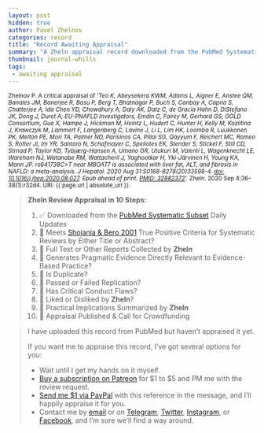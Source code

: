 ```yaml
---
layout: post
hidden: true
author: Pavel Zhelnov
categories: record
title: "Record Awaiting Appraisal"
summary: "A Zheln appraisal record downloaded from the PubMed Systematic Subset daily updates."
thumbnail: journal-whills
tags:
 - awaiting appraisal
---
```


<small id="citation">Zhelnov P. A critical appraisal of _‘Teo K, Abeysekera KWM, Adams L, Aigner E, Anstee QM, Banales JM, Banerjee R, Basu P, Berg T, Bhatnagar P, Buch S, Canbay A, Caprio S, Chatterjee A, Ida Chen YD, Chowdhury A, Daly AK, Datz C, de Gracia Hahn D, DiStefano JK, Dong J, Duret A; EU-PNAFLD Investigators, Emdin C, Fairey M, Gerhard GS; GOLD Consortium, Guo X, Hampe J, Hickman M, Heintz L, Hudert C, Hunter H, Kelly M, Kozlitina J, Krawczyk M, Lammert F, Langenberg C, Lavine J, Li L, Lim HK, Loomba R, Luukkonen PK, Melton PE, Mori TA, Palmer ND, Parisinos CA, Pillai SG, Qayyum F, Reichert MC, Romeo S, Rotter JI, Im YR, Santoro N, Schafmayer C, Speliotes EK, Stender S, Stickel F, Still CD, Strnad P, Taylor KD, Tybjærg-Hansen A, Umano GR, Utukuri M, Valenti L, Wagenknecht LE, Wareham NJ, Watanabe RM, Wattacheril J, Yaghootkar H, Yki-Järvinen H, Young KA, Mann JP. rs641738C>T near MBOAT7 is associated with liver fat, ALT, and fibrosis in NAFLD: a meta-analysis. J Hepatol. 2020 Aug 31:S0168-8278(20)33598-4. [doi: 10.1016/j.jhep.2020.08.027](https://doi.org/10.1016/j.jhep.2020.08.027). Epub ahead of print. [PMID: 32882372](https://pubmed.gov/32882372)’._ Zheln. 2020 Sep 4;36–38(1):r32d4. URI: {{ page.url | absolute_url }}.</small>

> **Zheln Review Appraisal in 10 Steps:**
>
> 1. ✅ Downloaded from the [PubMed Systematic Subset](https://github.com/p1m-ortho/qs-global-ortho-search-queries/blob/global-sr-query/README.md) Daily Updates
> 2. 🔄 Meets [Shojania & Bero 2001](https://www.researchgate.net/publication/11820967_Taking_Advantage_of_the_Explosion_of_Systematic_Reviews_An_Efficient_MEDLINE_Search_Strategy) True Positive Criteria for Systematic Reviews by Either Title or Abstract?
> 3. 🔄 Full Text or Other Reports Collected by **Zheln**
> 4. 🔄 Generates Pragmatic Evidence Directly Relevant to Evidence-Based Practice?
> 5. 🔄 Is Duplicate?
> 6. 🔄 Passed or Failed Replication?
> 7. 🔄 Has Critical Conduct Flaws?
> 8. 🔄 Liked or Disliked by **Zheln**?
> 9. 🔄 Practical Implications Summarized by **Zheln**
> 10. 🔄 Appraisal Published & Call for Crowdfunding

> I have uploaded this record from PubMed but haven’t appraised it yet.
>
> If you want me to appraise this record, I’ve got several options for you:
> * Wait until I get my hands on it myself.
> * [Buy a subscription on Patreon](https://patreon.com/zheln) for $1 to $5 and PM me with the review request.
> * [Send me $1 via PayPal](https://paypal.me/pjelnov) with this reference in the message, and I’ll happily appraise it for you.
> * Contact me by [email](mailto:pavel@zheln.com) or on [Telegram](https://t.me/drzhelnov), [Twitter](https://twitter.com/drzhelnov), [Instagram](https://instagram.com/igzheln), or [Facebook](https://facebook.com/drzhelnov), and I’m sure we’ll find a way around.
